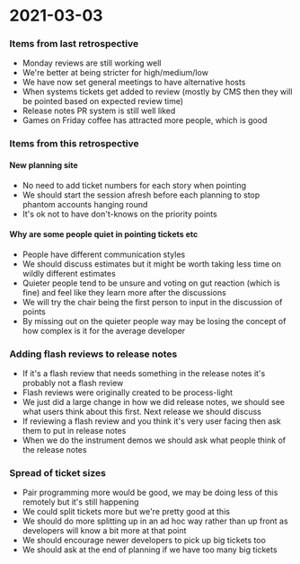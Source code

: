 # 2021-03-03

### Items from last retrospective

* Monday reviews are still working well
* We're better at being stricter for high/medium/low
* We have now set general meetings to have alternative hosts
* When systems tickets get added to review (mostly by CMS then they will be pointed based on expected review time)
* Release notes PR system is still well liked
* Games on Friday coffee has attracted more people, which is good

### Items from this retrospective

#### New planning site
* No need to add ticket numbers for each story when pointing
* We should start the session afresh before each planning to stop phantom accounts hanging round
* It's ok not to have don't-knows on the priority points

#### Why are some people quiet in pointing tickets etc
* People have different communication styles
* We should discuss estimates but it might be worth taking less time on wildly different estimates 
* Quieter people tend to be unsure and voting on gut reaction (which is fine) and feel like they learn more after the discussions
* We will try the chair being the first person to input in the discussion of points
* By missing out on the quieter people way may be losing the concept of how complex is it for the average developer

### Adding flash reviews to release notes
* If it's a flash review that needs something in the release notes it's probably not a flash review
* Flash reviews were originally created to be process-light
* We just did a large change in how we did release notes, we should see what users think about this first. Next release we should discuss
* If reviewing a flash review and you think it's very user facing then ask them to put in release notes
* When we do the instrument demos we should ask what people think of the release notes

### Spread of ticket sizes
* Pair programming more would be good, we may be doing less of this remotely but it's still happening
* We could split tickets more but we're pretty good at this
* We should do more splitting up in an ad hoc way rather than up front as developers will know a bit more at that point
* We should encourage newer developers to pick up big tickets too
* We should ask at the end of planning if we have too many big tickets